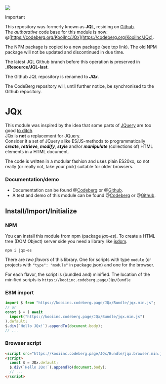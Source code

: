 <div>
  <a target="_blank" href="https://www.npmjs.com/package/jqx-es"
    ><img src="https://img.shields.io/npm/v/jqx-es.svg?labelColor=cb3837&logo=npm&color=dcfdd9"></a>
</div>

> [!IMPORTANT]
> This repository was formerly known as **JQL**, residing on [Github](https://github.com/KooiInc/JQx).  
> The *authorative* code base for this module is now: @[https://codeberg.org/KooiInc/JQx](https://codeberg.org/KooiInc/JQx).
>
> The NPM package is copied to a new package (see top link).
> The old NPM package will not be updated and discontinued in due time.
> 
> The latest JQL Github branch before this operation is preserved in **./Resource/JQL-last**.
>
> The Github JQL repository is renamed to _**JQx**_.
> 
> The CodeBerg repository will, until further notice, be synchronised to the Github repository.

# JQx

This module was inspired by the idea that some parts of [JQuery](https://jquery.com) are too good [to ditch](https://youmightnotneedjquery.com/).  
JQx is **not** a replacement for JQuery.  
Consider it a set of JQuery alike ES/JS-methods to programmatically ***create***, ***retrieve***, ***modify***, ***style*** and/or ***manipulate***
(collections of) HTML elements in a HTML document.

The code is written in a modular fashion and uses plain ES20xx, so not really (or really not, take your pick) suitable for older browsers.

### Documentation/demo
- Documentation can be found @[Codeberg](https://kooiinc.codeberg.page/JQx/Resource/Docs/)
or @[Github](https://kooiinc.github.io/JQx/Resource/Docs).  
- A test and demo of this module can be found @[Codeberg](https://kooiinc.codeberg.page/JQx/Resource/Demo)
or @[Github](https://kooiinc.github.io/JQx/Resource/Demo).

## Install/Import/Initialize

### NPM 
You can install this module from npm (package *jqx-es*). To create a HTML tree (DOM Object) server side you need a library like [jsdom](https://github.com/jsdom/jsdom).
```
npm i jqx-es
```

There are *two flavors* of this library. One for scripts with type `module` (or projects with `"type": "module"` in package.json) and one for the browser.

For each flavor, the script is (bundled and) minified. The location of the minified scripts is `https://kooiinc.codeberg.page/JQx/Bundle`

### ESM import
```javascript
import $ from "https://kooiinc.codeberg.page/JQx/Bundle/jqx.min.js";
// or
const $ = ( await 
  import("https://kooiinc.codeberg.page/JQx/Bundle/jqx.min.js") 
).default;
$.div(`Hello JQx!`).appendTo(document.body);
// ...
```

### Browser script
```html
<script src="https://kooiinc.codeberg.page/JQx/Bundle/jqx.browser.min.js"></script>
<script>
  const $ = JQx.default;
  $.div(`Hello JQx!`).appendTo(document.body);
  // ...
</script>
```
